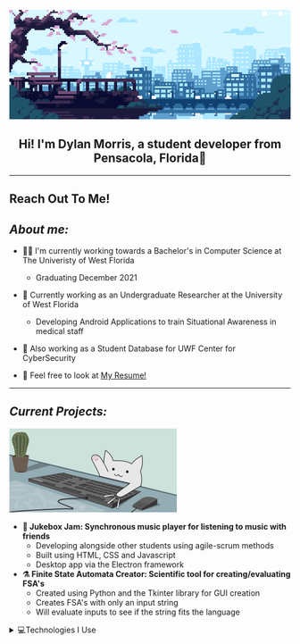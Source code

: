 <img src="images/gifs/header.gif"></img>

## <center>Hi! I'm Dylan Morris, a student developer from Pensacola, Florida🌊</center>
***

## Reach Out To Me!
<!-- <a href="https://github.com/dyl77">
  <img src="https://github.com/dyl77/dyl77/blob/main/images/svg/github.svg" alt="Github" style="width:50px;height:50px;">
</a>

<a href="https://www.linkedin.com/in/dylan-morris-2044371a1/=250x">
  <img src="https://github.com/dyl77/dyl77/blob/main/images/svg/linkedin.svg" alt="LinkedIn" style="width:50px;height:50px;">
</a>

<a href="mailto:drm54@students.uwf.edu=250x">
  <img src="https://github.com/dyl77/dyl77/blob/main/images/svg/gmail.svg" alt="Gmail" style="width:50px;height:50px;">
</a> -->


## ***About me:***

- 👨‍🎓 I'm currently working towards a Bachelor's in Computer Science at The Univeristy of West Florida
  - Graduating December 2021
- 📡 Currently working as an Undergraduate Researcher at the University of West Florida
  - Developing Android Applications to train Situational Awareness in medical staff
- 💾 Also working as a Student Database for UWF Center for CyberSecurity
  
- 📄 Feel free to look at  [My Resume!](https://docs.google.com/document/d/17Kdck4tiQxwG2MVJ2ZKFPP7ggHV4NawPrp_RClDjAV0/edit?usp=sharing)

***
## ***Current Projects:***
 <img width="300" src="images/gifs/catTyping.gif"></img>

  - **🎵 Jukebox Jam: Synchronous music player for listening to music with friends**
    - Developing alongside other students using agile-scrum methods
    - Built using HTML, CSS and Javascript
    - Desktop app via the Electron framework
-  **⚗️ Finite State Automata Creator: Scientific tool for creating/evaluating FSA's**
   -  Created using Python and the Tkinter library for GUI creation
   -  Creates FSA's with only an input string
   -  Will evaluate inputs to see if the string fits the language


<details>
<summary>💻Technologies I Use</summary>
<img src= 'https://github.com/dyl77/dyl77/blob/main/images/svg/c-original.svg' width='30'/>
<img src= 'https://github.com/dyl77/dyl77/blob/main/images/svg/cpp.svg' width='30'/>
<img src= 'https://github.com/dyl77/dyl77/blob/main/images/svg/java.svg' width='30'/>
<img src= 'https://github.com/dyl77/dyl77/blob/main/images/svg/kotlin.svg' width='30'/>
<img src= 'https://github.com/dyl77/dyl77/blob/main/images/svg/python.svg' width='30'/>
<img src= 'https://github.com/dyl77/dyl77/blob/main/images/svg/git.svg' width='30'/>
<img src= 'https://github.com/dyl77/dyl77/blob/main/images/svg/android.svg' width='30'/>
<img src= 'https://github.com/dyl77/dyl77/blob/main/images/svg/mysql.svg' width='30'/>




